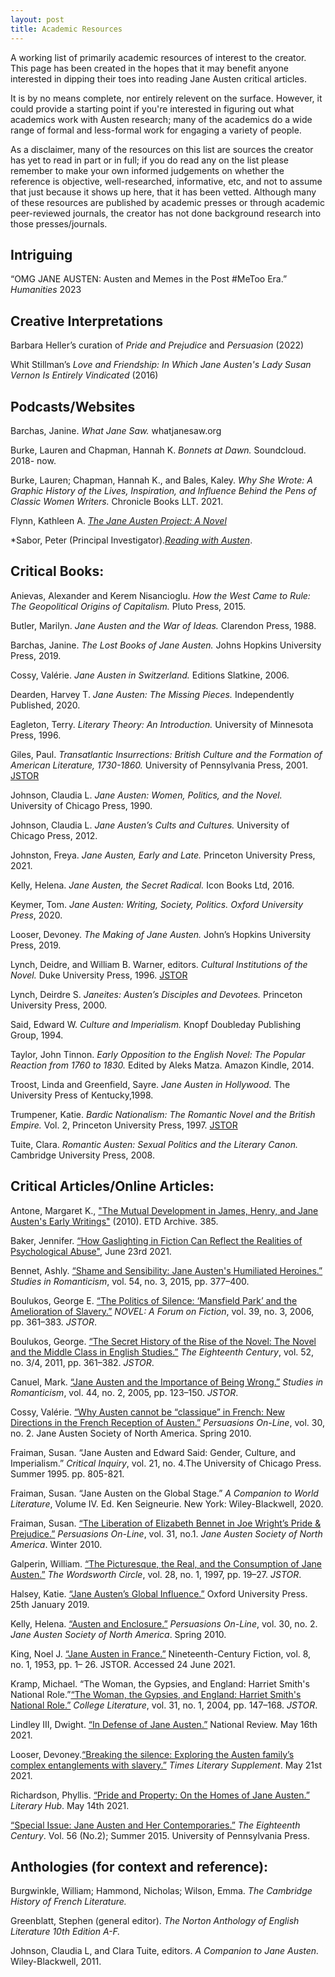 ```yaml
---
layout: post
title: Academic Resources
---
```


A working list of primarily academic resources of interest to the creator. This page has been created in the hopes that it may benefit anyone interested in dipping their toes into reading Jane Austen critical articles. 

It is by no means complete, nor entirely relevent on the surface. However, it could provide a starting point if you're interested in figuring out what academics work with Austen research; many of the academics do a wide range of formal and less-formal work for engaging a variety of people.

As a disclaimer, many of the resources on this list are sources the creator has yet to read in part or in full; if you do read any on the list please remember to make your own informed judgements on whether the reference is objective, well-researched, informative, etc, and not to assume that just because it shows up here, that it has been vetted. Although many of these resources are published by academic presses or through academic peer-reviewed journals, the creator has not done background research into those presses/journals. 


## Intriguing
“OMG JANE AUSTEN: Austen and Memes in the Post #MeToo Era.” *Humanities* 2023

## Creative Interpretations
Barbara Heller’s curation of *Pride and Prejudice* and *Persuasion* (2022)

Whit Stillman’s *Love and Friendship: In Which Jane Austen's Lady Susan Vernon Is Entirely Vindicated* (2016)

## Podcasts/Websites
Barchas, Janine. *What Jane Saw.* whatjanesaw.org 

Burke, Lauren and Chapman, Hannah K. *Bonnets at Dawn.* Soundcloud. 2018- now.

Burke, Lauren; Chapman, Hannah K., and Bales, Kaley. *Why She Wrote: A Graphic History of the Lives, Inspiration, and Influence Behind the Pens of Classic Women Writers.* Chronicle Books LLT. 2021.  

Flynn, Kathleen A. <a href="https://thejaneaustenproject.com/" target="_blank">*The Jane Austen Project: A Novel*</a>

*Sabor, Peter (Principal Investigator).<a href="https://www.readingwithausten.com/" target="_blank">*Reading with Austen*</a>.

## Critical Books: 
Anievas, Alexander and Kerem Nisancioglu. *How the West Came to Rule: The Geopolitical 	Origins of Capitalism.* Pluto Press, 2015.


Butler, Marilyn. *Jane Austen and the War of Ideas.* Clarendon Press, 1988. 


Barchas, Janine. *The Lost Books of Jane Austen.* Johns Hopkins University Press, 2019.


Cossy, Valérie. *Jane Austen in Switzerland.* Editions Slatkine, 2006. 


Dearden, Harvey T. *Jane Austen: The Missing Pieces.* Independently Published, 2020. 


Eagleton, Terry. *Literary Theory: An Introduction.* University of Minnesota Press, 1996.


Giles, Paul. *Transatlantic Insurrections: British Culture and the Formation of American Literature, 1730-1860.* University of Pennsylvania Press, 2001. <a href="www.jstor.org/stable/j.ctt3fhtvx" target="_blank">JSTOR</a>


Johnson, Claudia L. *Jane Austen: Women, Politics, and the Novel.* University of Chicago Press, 	1990. 


Johnson, Claudia L. *Jane Austen’s Cults and Cultures.* University of Chicago Press, 2012. 


Johnston, Freya. *Jane Austen, Early and Late.* Princeton University Press, 2021. 


Kelly, Helena. *Jane Austen, the Secret Radical.* Icon Books Ltd, 2016.


Keymer, Tom. *Jane Austen: Writing, Society, Politics. Oxford University Press*, 2020. 


Looser, Devoney. *The Making of Jane Austen.* John’s Hopkins University Press, 2019.


Lynch, Deidre, and William B. Warner, editors. *Cultural Institutions of the Novel.* Duke University Press, 1996. <a href="www.jstor.org/stable/j.ctv11smf2v" target="_blank">JSTOR</a>


Lynch, Deirdre S. *Janeites: Austen’s Disciples and Devotees.* Princeton University Press, 2000. 


Said, Edward W. *Culture and Imperialism.* Knopf Doubleday Publishing Group, 1994. 


Taylor, John Tinnon. *Early Opposition to the English Novel: The Popular Reaction from 1760 to 	1830.* Edited by Aleks Matza. Amazon Kindle, 2014. 


Troost, Linda and Greenfield, Sayre. *Jane Austen in Hollywood.* The University Press of Kentucky,1998. 


Trumpener, Katie. *Bardic Nationalism: The Romantic Novel and the British Empire.* Vol. 2, Princeton University Press, 1997. <a href="www.jstor.org/stable/j.ctv182jtdd" target="_blank">JSTOR</a>


Tuite, Clara. *Romantic Austen: Sexual Politics and the Literary Canon.* Cambridge University Press, 2008. 


## Critical Articles/Online Articles:
Antone, Margaret K., <a href="https://engagedscholarship.csuohio.edu/etdarchive/385" target="_blank">"The Mutual Development in James, Henry, and Jane Austen's Early Writings"</a> (2010). ETD Archive. 385. 


Baker, Jennifer. <a href="https://lithub.com/how-gaslighting-in-fiction-can-reflect-the-realities-of-psychological-abuse/" target="_blank">“How Gaslighting in Fiction Can Reflect the Realities of Psychological Abuse"</a>, June 23rd 2021.


Bennet, Ashly. <a href="www.jstor.org/stable/43973910" target="_blank">“Shame and Sensibility: Jane Austen's Humiliated Heroines.”</a> *Studies in Romanticism*, vol. 54, no. 3, 2015, pp. 377–400.


Boulukos, George E. <a href="www.jstor.org/stable/40267669" target="_blank">“The Politics of Silence: ‘Mansfield Park’ and the Amelioration of Slavery.”</a> *NOVEL: A Forum on Fiction*, vol. 39, no. 3, 2006, pp. 361–383. *JSTOR*. 


Boulukos, George. <a href="www.jstor.org/stable/41468153" target="_blank">“The Secret History of the Rise of the Novel: The Novel and the Middle Class in English Studies.”</a> *The Eighteenth Century*, vol. 52, no. 3/4, 2011, pp. 361–382. *JSTOR*. 


Canuel, Mark. <a href="www.jstor.org/stable/25601724" target="_blank">“Jane Austen and the Importance of Being Wrong.”</a> *Studies in Romanticism*, vol. 44, no. 2, 2005, pp. 123–150. *JSTOR*.

Cossy, Valérie. <a href="https://jasna.org/persuasions/on-line/vol30no2/cossy.html" target="_blank">“Why Austen cannot be “classique” in French: New Directions in the French Reception of Austen.”</a> *Persuasions On-Line*, vol. 30, no. 2. Jane Austen Society of North America. Spring 2010.

Fraiman, Susan. “Jane Austen and Edward Said: Gender, Culture, and Imperialism.” *Critical Inquiry*, 	vol. 21, no. 4.The University of Chicago Press. Summer 1995. pp. 805-821.


Fraiman, Susan. “Jane Austen on the Global Stage.” *A Companion to World Literature*, Volume 	IV.  Ed. Ken Seigneurie.  New York: Wiley-Blackwell, 2020.


Fraiman, Susan. <a href="http://www.jasna.org/persuasions/on-line/vol31no1/fraiman.html" target="_blank">“The Liberation of Elizabeth Bennet in Joe Wright’s Pride & Prejudice.”</a> *Persuasions On-Line*, vol. 31, no.1. *Jane Austen Society of North America*. Winter 2010. 


Galperin, William. <a href="www.jstor.org/stable/24042518" target="_blank">“The Picturesque, the Real, and the Consumption of Jane Austen.”</a> *The Wordsworth Circle*, vol. 28, no. 1, 1997, pp. 19–27. *JSTOR*.


Halsey, Katie. <a href="https://doi.org/10.1093/acrefore/9780190201098.013.279" target="_blank">“Jane Austen’s Global Influence.”</a> Oxford University Press. 25th January 2019. 	


Kelly, Helena. <a href="http://www.jasna.org/persuasions/on-line/vol30no2/kelly.html" target="_blank">“Austen and Enclosure.”</a> *Persuasions On-Line*, vol. 30, no. 2. *Jane Austen Society of North America*. Spring 2010. 


King, Noel J. <a href="https://www.jstor.org/stable/3044273" target="_blank">“Jane Austen in France.”</a> Nineteenth-Century Fiction, vol. 8, no. 1, 1953, pp. 1– 26. JSTOR. Accessed 24 June 2021.

Kramp, Michael. “The Woman, the Gypsies, and England: Harriet Smith's National 	Role.”<a href="www.jstor.org/stable/25115177" target="_blank">“The Woman, the Gypsies, and England: Harriet Smith's National 	Role.”</a> *College Literature*, vol. 31, no. 1, 2004, pp. 147–168. *JSTOR*.   


Lindley III, Dwight. <a href="https://www.nationalreview.com/2021/05/in-defense-of-jane-austen/" target="_blank">“In Defense of Jane Austen.”</a> National Review. May 16th 2021.

Looser, Devoney.<a href="https://www.the-tls.co.uk/articles/jane-austen-family-slavery-essay-devoney-looser/" target="_blank">“Breaking the silence: Exploring the Austen family’s complex entanglements with slavery.”</a> *Times Literary Supplement*. May 21st 2021.  


Richardson, Phyllis. <a href="https://lithub.com/pride-and-property-on-the-homes-of-jane-austen/" target="_blank">“Pride and Property: On the Homes of Jane Austen.”</a> *Literary Hub*. May 14th 2021. 


<a href="https://www.jstor.org/stable/i24573246?refreqid=excelsior%3A329868569d1a3c0c15f8370aefa707d3" target="_blank">“Special Issue: Jane Austen and Her Contemporaries.”</a> *The Eighteenth Century*. Vol. 56 (No.2); Summer 2015. University of Pennsylvania Press. 


## Anthologies (for context and reference): 
Burgwinkle, William; Hammond, Nicholas; Wilson, Emma. *The Cambridge History of French Literature.*

Greenblatt, Stephen (general editor). *The Norton Anthology of English Literature 10th Edition A-F.* 

Johnson, Claudia L, and Clara Tuite, editors. *A Companion to Jane Austen.* Wiley-Blackwell, 2011.
